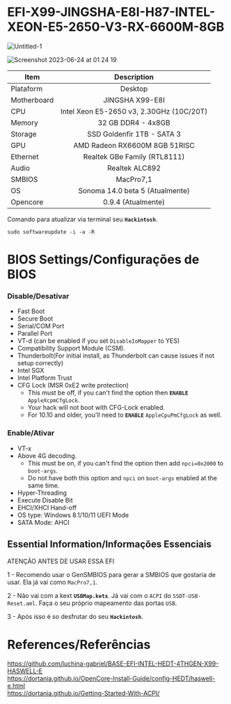 # EFI-X99-JINGSHA-E8I-H87-INTEL-XEON-E5-2650-V3-RX-6600M-8GB

![Untitled-1](https://github.com/carlospelegrin/EFI-X99-JINGSHA-E8I-H87-INTEL-XEON-E5-2650-V3-RX-6600M-8GB/assets/88504218/3f032df1-f6cc-4785-9226-80ab01d8abd7)

![Screenshot 2023-06-24 at 01 24 19](https://github.com/carlospelegrin/EFI-X99-JINGSHA-E8I-H87-INTEL-XEON-E5-2650-V3-RX-6600M-8GB/assets/88504218/8fe09c69-a72e-4241-9783-4f084dfaa9ba)

|Item|Description|
|-|:-------:|
|Plataform|Desktop|
|Motherboard|JINGSHA X99-E8I|
|CPU|Intel Xeon E5-2650 v3, 2.30GHz (10C/20T)|
|Memory|32 GB DDR4 - 4x8GB|
|Storage|SSD Goldenfir 1TB - SATA 3|
|GPU|AMD Radeon RX6600M 8GB 51RISC|
|Ethernet|Realtek GBe Family (RTL8111)|
|Audio|Realtek ALC892|
|SMBIOS|MacPro7,1|
|OS|Sonoma 14.0 beta 5 (Atualmente)|
|Opencore|0.9.4 (Atualmente)|

Comando para atualizar via terminal seu **`Hackintosh`**.

```
sudo softwareupdate -i -a -R
```

# BIOS Settings/Configurações de BIOS

### Disable/Desativar

- Fast Boot
- Secure Boot
- Serial/COM Port
- Parallel Port
- VT-d (can be enabled if you set `DisableIoMapper` to YES)
- Compatibility Support Module (CSM).
- Thunderbolt(For initial install, as Thunderbolt can cause issues if not setup correctly)
- Intel SGX
- Intel Platform Trust
- CFG Lock (MSR 0xE2 write protection)
  - This must be off, if you can't find the option then **`ENABLE`** `AppleXcpmCfgLock`. 
  - Your hack will not boot with CFG-Lock enabled.
  - For 10.10 and older, you'll need to **`ENABLE`** `AppleCpuPmCfgLock` as well.

### Enable/Ativar

- VT-x
- Above 4G decoding. 
  - This must be on, if you can't find the option then add `npci=0x2000` to `boot-args`. 
  - Do not have both this option and `npci` on `boot-args` enabled at the same time.
- Hyper-Threading
- Execute Disable Bit
- EHCI/XHCI Hand-off
- OS type: Windows 8.1/10/11 UEFI Mode
- SATA Mode: AHCI

## Essential Information/Informações Essenciais

ATENÇÃO ANTES DE USAR ESSA EFI

1 - Recomendo usar o GenSMBIOS para gerar a SMBIOS que gostaria de usar. Ela já vai como `MacPro7,1`.

2 - Não vai com a kext **`USBMap.ketx`**. Já vai com o `ACPI` do `SSDT-USB-Reset.aml`. Faça o seu próprio mapeamento das portas `USB`.

3 - Após isso é so desfrutar do seu **`Hackintosh`**.

# References/Referências

https://github.com/luchina-gabriel/BASE-EFI-INTEL-HEDT-4THGEN-X99-HASWELL-E
<br>
https://dortania.github.io/OpenCore-Install-Guide/config-HEDT/haswell-e.html
<br>
https://dortania.github.io/Getting-Started-With-ACPI/